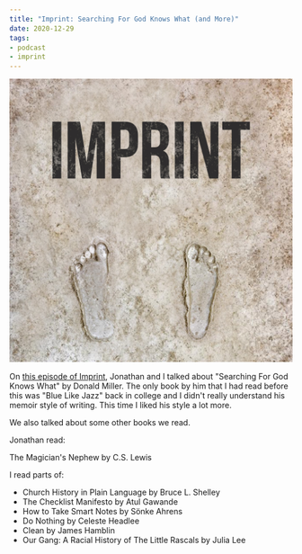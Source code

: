 ```yaml
---
title: "Imprint: Searching For God Knows What (and More)"
date: 2020-12-29
tags:
- podcast
- imprint
---
```


[![Imprint Logo](../../assets/imprint-logo.jpg)](https://www.orbit.fm/imprint/11)

On [this episode of Imprint](https://www.orbit.fm/imprint/11), Jonathan and I talked about "Searching For God Knows What" by Donald Miller. The only book by him that I had read before this was "Blue Like Jazz" back in college and I didn't really understand his memoir style of writing. This time I liked his style a lot more.

We also talked about some other books we read.

Jonathan read:

The Magician's Nephew by C.S. Lewis

I read parts of:

- Church History in Plain Language by Bruce L. Shelley
- The Checklist Manifesto by Atul Gawande
- How to Take Smart Notes by Sönke Ahrens
- Do Nothing by Celeste Headlee
- Clean by James Hamblin
- Our Gang: A Racial History of The Little Rascals by Julia Lee
